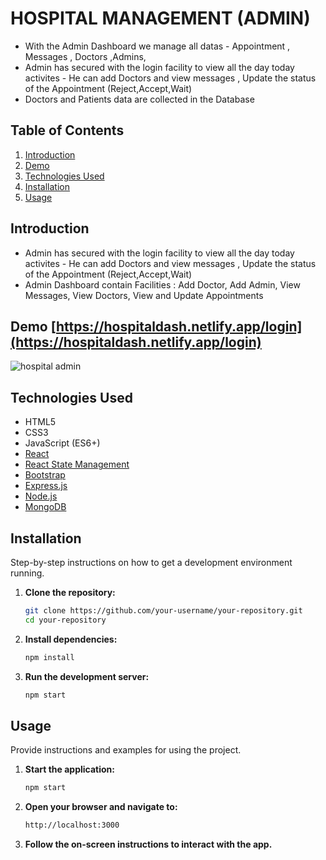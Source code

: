# HOSPITAL MANAGEMENT (ADMIN)
- With the Admin Dashboard we manage all datas - Appointment , Messages , Doctors ,Admins,
- Admin has secured with the login facility to view all the day today activites - He can add Doctors and view messages , Update the status of the Appointment (Reject,Accept,Wait)
- Doctors and Patients data are collected in the Database
## Table of Contents
1. [Introduction](#introduction)
2. [Demo](#demo)
3. [Technologies Used](#technologies-used)
4. [Installation](#installation)
5. [Usage](#usage)

## Introduction
- Admin has secured with the login facility to view all the day today activites - He can add Doctors and view messages , Update the status of the Appointment (Reject,Accept,Wait)
- Admin Dashboard contain Facilities : Add Doctor, Add Admin, View Messages, View Doctors, View and Update Appointments


## Demo [https://hospitaldash.netlify.app/login](https://hospitaldash.netlify.app/login)
![hospital admin](https://github.com/JeganPeriasamy/Hospital-Dashboard/assets/166896131/1f343696-7c2b-4a7c-beb3-641ae1202bc7)

## Technologies Used

- HTML5
- CSS3
- JavaScript (ES6+)
- [React](https://reactjs.org/)
- [React State Management](https://reactjs.org/)
- [Bootstrap](https://getbootstrap.com/)
- [Express.js](https://expressjs.com/)
- [Node.js](https://nodejs.org/)
- [MongoDB](https://mongodb.com/)


## Installation

Step-by-step instructions on how to get a development environment running.

1. **Clone the repository:**
   ```sh
   git clone https://github.com/your-username/your-repository.git
   cd your-repository
   ```

2. **Install dependencies:**
   ```sh
   npm install
   ```

3. **Run the development server:**
   ```sh
   npm start
   ```

## Usage

Provide instructions and examples for using the project.

1. **Start the application:**
   ```sh
   npm start
   ```

2. **Open your browser and navigate to:**
   ```sh
   http://localhost:3000
   ```

3. **Follow the on-screen instructions to interact with the app.**

